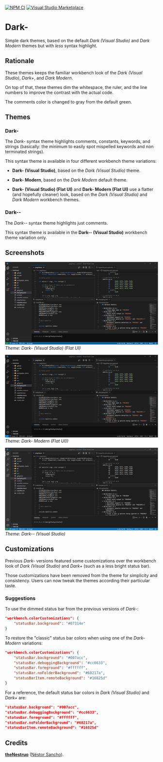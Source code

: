 
[![NPM CI](https://github.com/theNestruo/dark-minus-theme-vscode/workflows/NPM%20CI/badge.svg)](https://github.com/theNestruo/dark-minus-theme-vscode/actions)
[![Visual Studio Marketplace](https://vsmarketplacebadges.dev/version-short/theNestruo.dark-minus-theme.png)](https://marketplace.visualstudio.com/items?itemName=theNestruo.dark-minus-theme)

# Dark-

Simple dark themes, based on the default _Dark (Visual Studio)_ and _Dark Modern_ themes but with _less_ syntax highlight.

## Rationale

These themes keeps the familiar workbench look of the _Dark (Visual Studio)_, _Dark+_, and _Dark Modern_.

On top of that, these themes dim the whitespace, the ruler, and the line numbers to improve the contrast with the actual code.

The comments color is changed to gray from the default green.

## Themes

### Dark-

The _Dark-_ syntax theme highlights comments, constants, keywords, and strings (basically: the minimum to easily spot mispelled keywords and non terminated strings).

This syntax theme is available in four different workbench theme variations:

- **Dark- (Visual Studio)**, based on the _Dark (Visual Studio)_ theme.

- **Dark- Modern**, based on the _Dark Modern_ default theme.

- **Dark- (Visual Studio) (Flat UI)** and **Dark- Modern (Flat UI)** use a flatter (and hopefully cleaner) look, based on the _Dark (Visual Studio)_ and _Dark Modern_ workbench themes.

### Dark--

The _Dark--_ syntax theme highlights just comments.

This syntax theme is available in the **Dark-- (Visual Studio)** workbench theme variation only.

## Screenshots

![Dark- (Visual Studio) (Flat UI)](doc/images/Dark-%20(Flat%20UI).screenshot.png)
<br>_Theme: Dark- (Visual Studio) (Flat UI)_

![Dark- Modern (Flat UI)](doc/images/Dark-%20Modern%20(Flat%20UI).screenshot.png)
<br>_Theme: Dark- Modern (Flat UI))_

![Dark-- (Visual Studio)](doc/images/Dark--.screenshot.png)
<br>_Theme: Dark-- (Visual Studio)_

## Customizations

Previous _Dark-_ versions featured some customizations over the workbench look of _Dark (Visual Studio)_ and _Dark+_ (such as a less bright status bar).

Those customizations have been removed from the theme for simplicity and consistency. Users can now tweak the themes according their particular taste.

### Suggestions

To use the dimmed status bar from the previous versions of _Dark-_:

```json
"workbench.colorCustomizations": {
	"statusBar.background": "#07314e"
}
```

To restore the "classic" status bar colors when using one of the _Dark- Modern_ variations:

```json
"workbench.colorCustomizations": {
	"statusBar.background": "#007acc",
	"statusBar.debuggingBackground": "#cc6633",
	"statusBar.foreground": "#ffffff",
	"statusBar.noFolderBackground": "#68217a",
	"statusBarItem.remoteBackground": "#16825d"
}
```

For a reference, the default status bar colors in _Dark (Visual Studio)_ and _Dark+_ are:

```json
"statusBar.background": "#007acc",
"statusBar.debuggingBackground": "#cc6633",
"statusBar.foreground": "#ffffff",
"statusBar.noFolderBackground": "#68217a",
"statusBarItem.remoteBackground": "#16825d"
```

## Credits

[**theNestruo**](https://github.com/theNestruo) ([Néstor Sancho](https://twitter.com/NestorSancho)).

